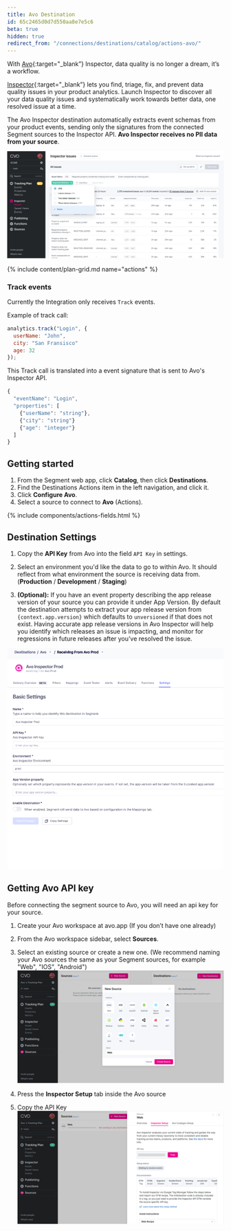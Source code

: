 ```yaml
---
title: Avo Destination
id: 65c2465d0d7d550aa8e7e5c6
beta: true
hidden: true
redirect_from: "/connections/destinations/catalog/actions-avo/"
---
```


With [Avo](https://avo.app){:target="\_blank”} Inspector, data quality is no longer a dream, it’s a workflow.

[Inspector](https://www.avo.app/data-observability){:target="\_blank”} lets you find, triage, fix, and prevent data quality issues in your product analytics. Launch Inspector to discover all your data quality issues and systematically work towards better data, one resolved issue at a time.

The Avo Inspector destination automatically extracts event schemas from your product events, sending only the signatures from the connected Segment sources to the Inspector API. **Avo Inspector receives no PII data from your source**.

![Select a source](images/issues-dashboard.png)

{% include content/plan-grid.md name="actions" %}

### Track events

Currently the Integration only receives `Track` events.

Example of track call:

```js
analytics.track("Login", {
  userName: "John",
  city: "San Fransisco"
  age: 32
});
```

This Track call is translated into a event signature that is sent to Avo's Inspector API. 

```js
{
  "eventName": "Login",
  "properties": [
    {"userName": "string"},
    {"city": "string"}
    {"age": "integer"}
  ]
}
```

## Getting started

1. From the Segment web app, click **Catalog**, then click **Destinations**.
2. Find the Destinations Actions item in the left navigation, and click it.
3. Click **Configure Avo**.
4. Select a source to connect to **Avo** (Actions).

<!-- The line below renders a table of connection settings (if applicable), Pre-built Mappings, and available actions. -->

{% include components/actions-fields.html %}

## Destination Settings

1. Copy the **API Key** from Avo into the field `API Key` in settings.

2. Select an environment you'd like the data to go to within Avo. It should reflect from what environment the source is receiving data from. (**Production** / **Development** / **Staging**)
3. **(Optional):** If you have an event property describing the app release version of your source you can provide it under App Version. By default the destination attempts to extract your app release version from `{context.app.version}` which defaults to `unversioned` if that does not exist. Having accurate app release versions in Avo Inspector will help you identify which releases an issue is impacting, and monitor for regressions in future releases after you’ve resolved the issue.

![Select a source](images/avo-destination.png)

## Getting Avo API key

Before connecting the segment source to Avo, you will need an api key for your source.

1. Create your Avo workspace at avo.app (If you don’t have one already)

2. From the Avo workspace sidebar, select **Sources**.
3. Select an existing source or create a new one. (We recommend naming your Avo sources the same as your Segment sources, for example "Web", "IOS", "Android")
   ![Select a source](images/select-source.png)
4. Press the **Inspector Setup** tab inside the Avo source
5. Copy the API Key
   ![Copy API key](images/api-key.png)
